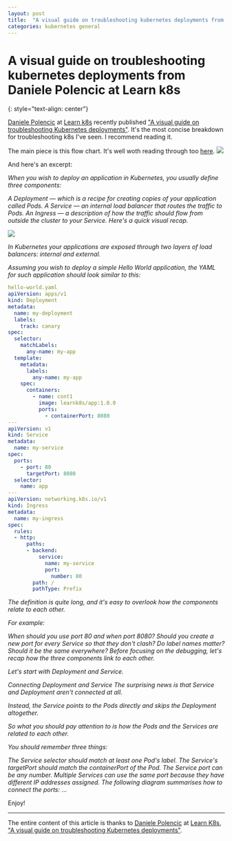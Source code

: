 ```yaml
---
layout: post
title:  "A visual guide on troubleshooting kubernetes deployments from Daniele Polencic at Learn k8s"
categories: kubernetes general
---
```


# A visual guide on troubleshooting kubernetes deployments from Daniele Polencic at Learn k8s
{: style="text-align: center"}


[Daniele Polencic](https://www.linkedin.com/in/danielepolencic/) at [Learn k8s](https://learnk8s.io/) recently published ["A visual guide on troubleshooting Kubernetes deployments"](https://learnk8s.io/troubleshooting-deployments).
It's the most concise breakdown for troubleshooting k8s I've seen. I recommend reading it. 

The main piece is this flow chart. It's well woth reading through too [here](https://learnk8s.io/troubleshooting-deployments).
![](https://learnk8s.io/a/7d3cde9ddb57e4246215de4be2f3dd71.png)

And here's an excerpt:

_When you wish to deploy an application in Kubernetes, you usually define three components:_

_A Deployment — which is a recipe for creating copies of your application called Pods.
A Service — an internal load balancer that routes the traffic to Pods.
An Ingress — a description of how the traffic should flow from outside the cluster to your Service.
Here's a quick visual recap._

![](https://learnk8s.io/a/92543837cbecdd1189ee0a6d68fa9434.svg)

_In Kubernetes your applications are exposed through two layers of load balancers: internal and external._

_Assuming you wish to deploy a simple Hello World application, the YAML for such application should look similar to this:_

```yaml
hello-world.yaml
apiVersion: apps/v1
kind: Deployment
metadata:
  name: my-deployment
  labels:
    track: canary
spec:
  selector:
    matchLabels:
      any-name: my-app
  template:
    metadata:
      labels:
        any-name: my-app
    spec:
      containers:
        - name: cont1
          image: learnk8s/app:1.0.0
          ports:
            - containerPort: 8080
---
apiVersion: v1
kind: Service
metadata:
  name: my-service
spec:
  ports:
    - port: 80
      targetPort: 8080
  selector:
    name: app
---
apiVersion: networking.k8s.io/v1
kind: Ingress
metadata:
  name: my-ingress
spec:
  rules:
  - http:
      paths:
      - backend:
          service:
            name: my-service
            port:
              number: 80
        path: /
        pathType: Prefix
```


_The definition is quite long, and it's easy to overlook how the components relate to each other._

_For example:_

_When should you use port 80 and when port 8080?
Should you create a new port for every Service so that they don't clash?
Do label names matter? Should it be the same everywhere?
Before focusing on the debugging, let's recap how the three components link to each other._

_Let's start with Deployment and Service._

_Connecting Deployment and Service_
_The surprising news is that Service and Deployment aren't connected at all._

_Instead, the Service points to the Pods directly and skips the Deployment altogether._

_So what you should pay attention to is how the Pods and the Services are related to each other._

_You should remember three things:_

_The Service selector should match at least one Pod's label.
The Service's targetPort should match the containerPort of the Pod.
The Service port can be any number. Multiple Services can use the same port because they have different IP addresses assigned.
The following diagram summarises how to connect the ports:_
...

Enjoy!

---

The entire content of this article is thanks to [Daniele Polencic](https://www.linkedin.com/in/danielepolencic/) at [Learn K8s](https://learnk8s.io/), ["A visual guide on troubleshooting Kubernetes deployments"](https://learnk8s.io/troubleshooting-deployments).
